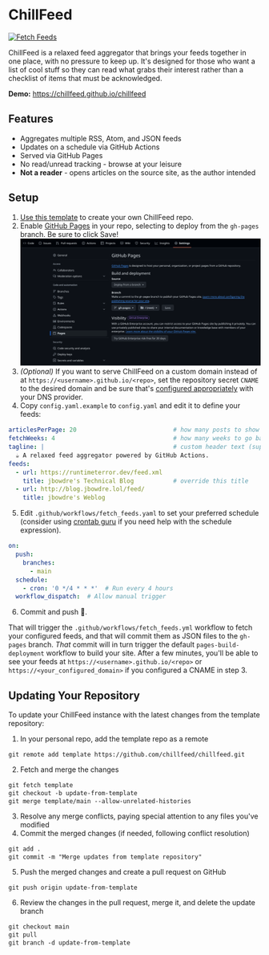 # ChillFeed

[![Fetch Feeds](https://github.com/chillfeed/chillfeed/actions/workflows/fetch_feeds.yml/badge.svg)](https://github.com/chillfeed/chillfeed/actions/workflows/fetch_feeds.yml)

ChillFeed is a relaxed feed aggregator that brings your feeds together in one place, with no pressure to keep up. It's designed for those who want a list of cool stuff so they can read what grabs their interest rather than a checklist of items that must be acknowledged.

**Demo:** https://chillfeed.github.io/chillfeed


## Features

- Aggregates multiple RSS, Atom, and JSON feeds
- Updates on a schedule via GitHub Actions
- Served via GitHub Pages
- No read/unread tracking - browse at your leisure
- **Not a reader** - opens articles on the source site, as the author intended

## Setup

1. [Use this template](https://github.com/new?template_name=chillfeed&template_owner=chillfeed) to create your own ChillFeed repo.
2. Enable [GitHub Pages](https://pages.github.com/) in your repo, selecting to deploy from the `gh-pages` branch. Be sure to click Save!
![Configuring GitHub Pages](.res/gh-pages-config.png)
3. *(Optional)* If you want to serve ChillFeed on a custom domain instead of at `https://<username>.github.io/<repo>`, set the repository secret `CNAME` to the desired domain and be sure that's [configured appropriately](https://docs.github.com/en/pages/configuring-a-custom-domain-for-your-github-pages-site) with your DNS provider.
4. Copy `config.yaml.example` to `config.yaml` and edit it to define your feeds:
```yaml
articlesPerPage: 20                           # how many posts to show on each page
fetchWeeks: 4                                 # how many weeks to go back
tagline: |                                    # custom header text (supports HTML)
  ☕ A relaxed feed aggregator powered by GitHub Actions.
feeds:
  - url: https://runtimeterror.dev/feed.xml
    title: jbowdre's Technical Blog           # override this title
  - url: http://blog.jbowdre.lol/feed/
    title: jbowdre's Weblog
```
5. Edit `.github/workflows/fetch_feeds.yaml` to set your preferred schedule (consider using [crontab guru](https://crontab.guru/) if you need help with the schedule expression).
```yaml
on:
  push:
    branches:
      - main
  schedule:
    - cron: '0 */4 * * *'  # Run every 4 hours
  workflow_dispatch:  # Allow manual trigger
```
6. Commit and push 🤞.

That will trigger the `.github/workflows/fetch_feeds.yml` workflow to fetch your configured feeds, and that will commit them as JSON files to the `gh-pages` branch. *That* commit will in turn trigger the default `pages-build-deployment` workflow to build your site. After a few minutes, you'll be able to see your feeds at `https://<username>.github.io/<repo>` or `https://<your_configured_domain>` if you configured a CNAME in step 3.

## Updating Your Repository

To update your ChillFeed instance with the latest changes from the template repository:
1. In your personal repo, add the template repo as a remote
```shell
git remote add template https://github.com/chillfeed/chillfeed.git
```
2. Fetch and merge the changes
```shell
git fetch template
git checkout -b update-from-template
git merge template/main --allow-unrelated-histories
```
3. Resolve any merge conflicts, paying special attention to any files you've modified
4. Commit the merged changes (if needed, following conflict resolution)
```shell
git add .
git commit -m "Merge updates from template repository"
```
5. Push the merged changes and create a pull request on GitHub
```shell
git push origin update-from-template
```
6. Review the changes in the pull request, merge it, and delete the update branch
```shell
git checkout main
git pull
git branch -d update-from-template
```

